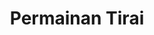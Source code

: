 ---
layout: permainan-tirai
title: Permainan Tirai
title-h1: Timur Abadi Fiber
keterangan: keterangan Timur Abadi Fiber
---